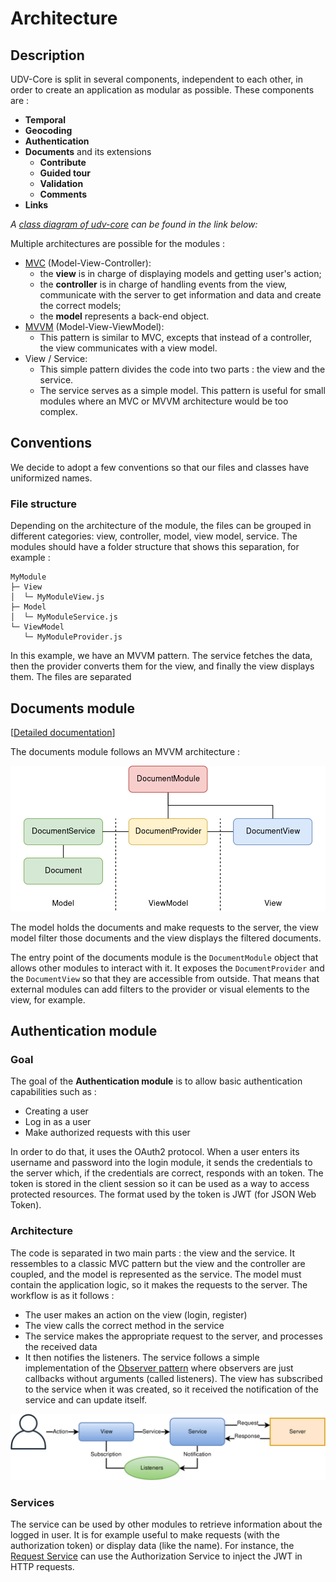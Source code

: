 # Architecture

## Description

UDV-Core is split in several components, independent to each other, in order to create an application as modular as possible.
These components are :

* **Temporal**
* **Geocoding**
* **Authentication**
* **Documents** and its extensions
  * **Contribute**
  * **Guided tour**
  * **Validation**
  * **Comments**
* **Links**

*A [class diagram of udv-core](https://github.com/MEPP-team/RICT/tree/master/Doc/Devel/Architecture/Diagrams/UDVcoreClassDiagram.jpg) can be found in the link below:*

Multiple architectures are possible for the modules :

- [MVC](https://en.wikipedia.org/wiki/Model%E2%80%93view%E2%80%93controller) (Model-View-Controller):
  * the **view** is in charge of displaying models and getting user's action;
  * the **controller** is in charge of handling events from the view, communicate with the server to get information and data and create the correct models;
  * the **model** represents a back-end object.
- [MVVM](https://en.wikipedia.org/wiki/Model%E2%80%93view%E2%80%93viewmodel) (Model-View-ViewModel):
  * This pattern is similar to MVC, excepts that instead of a controller, the view communicates with a view model. 
- View / Service:
  * This simple pattern divides the code into two parts : the view and the service.
  * The service serves as a simple model. This pattern is useful for small modules where an MVC or MVVM architecture would be too complex.

## Conventions

We decide to adopt a few conventions so that our files and classes have uniformized names.

### File structure

Depending on the architecture of the module, the files can be grouped in different categories: view, controller, model, view model, service. The modules should have a folder structure that shows this separation, for example : 

```
MyModule
├─ View
│  └─ MyModuleView.js
├─ Model
│  └─ MyModuleService.js
└─ ViewModel
   └─ MyModuleProvider.js
```

In this example, we have an MVVM pattern. The service fetches the data, then the provider converts them for the view, and finally the view displays them. The files are separated 

## Documents module

[[Detailed documentation](../../src/Modules/Documents/README.md)]

The documents module follows an MVVM architecture :

![](./Pictures/DocumentsArchitecture.png)

The model holds the documents and make requests to the server, the view model filter those documents and the view displays the filtered documents.

The entry point of the documents module is the `DocumentModule` object that allows other modules to interact with it. It exposes the `DocumentProvider` and the `DocumentView` so that they are accessible from outside. That means that external modules can add filters to the provider or visual elements to the view, for example.

## Authentication module

### Goal

The goal of the **Authentication module** is to allow basic authentication capabilities such as :

* Creating a user
* Log in as a user
* Make authorized requests with this user

In order to do that, it uses the OAuth2 protocol. When a user enters its username and password into the login module, it sends the credentials to the server which, if the credentials are correct, responds with an token. The token is stored in the client session so it can be used as a way to access protected resources. The format used by the token is JWT (for JSON Web Token).

### Architecture

The code is separated in two main parts : the view and the service. It ressembles to a classic MVC pattern but the view and the controller are coupled, and the model is represented as the service. The model must contain the application logic, so it makes the requests to the server. The workflow is as it follows :

* The user makes an action on the view (login, register)
* The view calls the correct method in the service
* The service makes the appropriate request to the server, and processes the received data
* It then notifies the listeners. The service follows a simple implementation of the [Observer pattern](https://en.wikipedia.org/wiki/Observer_pattern) where observers are just callbacks without arguments (called listeners). The view has subscribed to the service when it was created, so it received the notification of the service and can update itself.

![](Pictures/ViewServiceArchitecture.png)

### Services

The service can be used by other modules to retrieve information about the logged in user. It is for example useful to make requests (with the authorization token) or display data (like the name). For instance, the [Request Service](https://github.com/MEPP-team/UDV/wiki/Request-Service) can use the Authorization Service to inject the JWT in HTTP requests.
